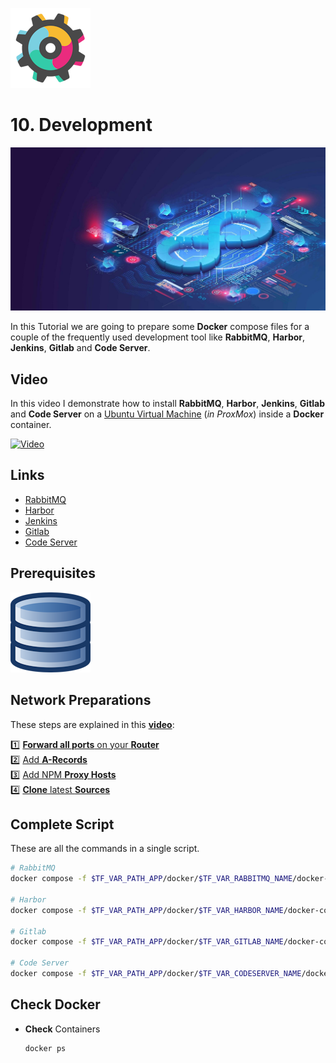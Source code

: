 ![Development Logo](_assets/images/development.png)
# 10. Development

![Development Banner](_assets/images/development_banner.png)

In this Tutorial we are going to prepare some **Docker** compose files for a couple of the frequently used development tool like **RabbitMQ**, **Harbor**, **Jenkins**, **Gitlab** and **Code Server**.

## Video

In this video I demonstrate how to install **RabbitMQ**, **Harbor**, **Jenkins**, **Gitlab** and **Code Server** on a [Ubuntu Virtual Machine](../01_setting_up_a_cheap_home_lab_with_proxmox/018_ubuntu/README.md) (*in ProxMox*) inside a **Docker** container.

[![Video](_assets/images/development_video.png)](https://youtu.be/XXXXXXXXXXXXX)

## Links

- [RabbitMQ](https://rabbitmq.com)
- [Harbor](https://bitnami.com/stack/harbor)
- [Jenkins](https://www.jenkins.io)
- [Gitlab](https://gitlab.com)
- [Code Server](https://gitlab.com)

## Prerequisites

[![05. Databases](../05_databases/_assets/images/database.png)](../05_databases/README.md)

## Network Preparations

These steps are explained in this **[video](https://youtu.be/8UoNDwNV4R8)**:

1️⃣ [**Forward all ports** on your **Router**](../05_databases/README.md#forward-ports-router) \
2️⃣ [Add **A-Records**](../05_databases/README.md#add-a-record) \
3️⃣ [Add NPM **Proxy Hosts**](../05_databases/README.md#npm-proxy-host) \
4️⃣ [**Clone** latest **Sources**](../05_databases/README.md#latest-sources)

## Complete Script

These are all the commands in a single script.
  ```bash
  # RabbitMQ
  docker compose -f $TF_VAR_PATH_APP/docker/$TF_VAR_RABBITMQ_NAME/docker-compose.yaml up -d

  # Harbor
  docker compose -f $TF_VAR_PATH_APP/docker/$TF_VAR_HARBOR_NAME/docker-compose.yaml up -d

  # Gitlab
  docker compose -f $TF_VAR_PATH_APP/docker/$TF_VAR_GITLAB_NAME/docker-compose.yaml up -d

  # Code Server
  docker compose -f $TF_VAR_PATH_APP/docker/$TF_VAR_CODESERVER_NAME/docker-compose.yaml up -d
  ```

## Check Docker

- **Check** Containers
  ```bash
  docker ps
  ```
